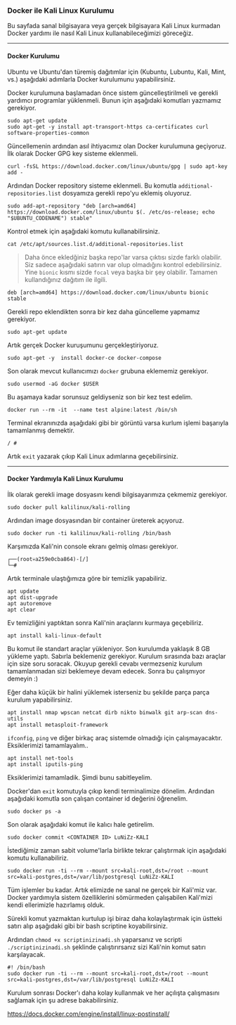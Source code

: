 ### Docker ile Kali Linux Kurulumu
Bu sayfada sanal bilgisayara veya gerçek bilgisayara Kali Linux kurmadan Docker yardımı ile nasıl Kali Linux kullanabileceğimizi göreceğiz.

---
#### Docker Kurulumu
Ubuntu ve Ubuntu'dan türemiş dağıtımlar için (Kubuntu, Lubuntu, Kali, Mint, vs.) aşağıdaki adımlarla Docker kurulumunu yapabilirsiniz.

Docker kurulumuna başlamadan önce sistem güncelleştirilmeli ve gerekli yardımcı programlar yüklenmeli. Bunun için aşağıdaki komutları yazmamız gerekiyor.

    sudo apt-get update
    sudo apt-get -y install apt-transport-https ca-certificates curl software-properties-common

Güncellemenin ardından asıl ihtiyacımız olan Docker kurulumuna geçiyoruz. İlk olarak Docker GPG key sisteme eklenmeli.

    curl -fsSL https://download.docker.com/linux/ubuntu/gpg | sudo apt-key add -

Ardından Docker repository sisteme eklenmeli. Bu komutla `additional-repositories.list` dosyamıza gerekli repo'yu eklemiş oluyoruz.

    sudo add-apt-repository "deb [arch=amd64] https://download.docker.com/linux/ubuntu $(. /etc/os-release; echo "$UBUNTU_CODENAME") stable"

Kontrol etmek için aşağıdaki komutu kullanabilirsiniz.

    cat /etc/apt/sources.list.d/additional-repositories.list

> Daha önce ekledğiniz başka repo'lar varsa çıktısı sizde farklı olabilir. Siz sadece aşağıdaki satırın var olup olmadığını kontrol edebilirsiniz. Yine `bionic` kısmı sizde `focal` veya başka bir şey olabilir. Tamamen kullandığınız dağıtım ile ilgili.

    deb [arch=amd64] https://download.docker.com/linux/ubuntu bionic stable

Gerekli repo eklendikten sonra bir kez daha güncelleme yapmamız gerekiyor.

    sudo apt-get update

Artık gerçek Docker kuruşumunu gerçekleştiriyoruz.

    sudo apt-get -y  install docker-ce docker-compose

Son olarak mevcut kullanıcımızı `docker` grubuna eklememiz gerekiyor.

    sudo usermod -aG docker $USER

Bu aşamaya kadar sorunsuz geldiyseniz son bir kez test edelim.

    docker run --rm -it  --name test alpine:latest /bin/sh

Terminal ekranınızda aşağıdaki gibi bir görüntü varsa kurlum işlemi başarıyla tamamlanmış demektir.

    / # 

Artık `exit` yazarak çıkıp Kali Linux adımlarına geçebilirsiniz.

---

#### Docker Yardımıyla Kali Linux Kurulumu

İlk olarak gerekli image dosyasını kendi bilgisayarımıza çekmemiz gerekiyor.

    sudo docker pull kalilinux/kali-rolling

Ardından image dosyasından bir container üreterek açıyoruz.

    sudo docker run -ti kalilinux/kali-rolling /bin/bash

Karşımızda Kali'nin console ekranı gelmiş olması gerekiyor.

    ┌──(root💀a259e0cba864)-[/]
    └─#

Artık terminale ulaştığımıza göre bir temizlik yapabiliriz.

    apt update
    apt dist-upgrade
    apt autoremove
    apt clear

Ev temizliğini yaptıktan sonra Kali'nin araçlarını kurmaya geçebiliriz.

    apt install kali-linux-default

Bu komut ile standart araçlar yükleniyor. Son kurulumda yaklaşık 8 GB yükleme yaptı. Sabırla beklemeniz gerekiyor. Kurulum sırasında bazı araçlar için size soru soracak. Okuyup gerekli cevabı vermezseniz kurulum tamamlanmadan sizi beklemeye devam edecek. Sonra bu çalışmıyor demeyin :)

Eğer daha küçük bir halini yüklemek isterseniz bu şekilde parça parça kurulum yapabilirsiniz.

    apt install nmap wpscan netcat dirb nikto binwalk git arp-scan dns-utils
    apt install metasploit-framework

`ifconfig`, `ping` ve diğer birkaç araç sistemde olmadığı için çalışmayacaktır. Eksiklerimizi tamamlayalım..

    apt install net-tools
    apt install iputils-ping

Eksiklerimizi tamamladik. Şimdi bunu sabitleyelim.

Docker'dan `exit` komutuyla çıkıp kendi terminalimize dönelim. Ardından aşağıdaki komutla son çalışan container id değerini öğrenelim.

    sudo docker ps -a

Son olarak aşağıdaki komut ile kalıcı hale getirelim.

    sudo docker commit <CONTAINER ID> LuNiZz-KALI

İstediğimiz zaman sabit volume'larla birlikte tekrar çalıştırmak için aşağıdaki komutu kullanabiliriz.

    sudo docker run -ti --rm --mount src=kali-root,dst=/root --mount src=kali-postgres,dst=/var/lib/postgresql LuNiZz-KALI

Tüm işlemler bu kadar. Artık elimizde ne sanal ne gerçek bir Kali'miz var. Docker yardımıyla sistem özelliklerini sömürmeden çalışabilen Kali'mizi kendi ellerimizle hazırlamış olduk.

Sürekli komut yazmaktan kurtulup işi biraz daha kolaylaştırmak için üstteki satırı alıp aşağıdaki gibi bir bash scriptine koyabilirsiniz.

Ardından `chmod +x scriptinizinadi.sh` yaparsanız ve scripti `./scriptinizinadi.sh` şeklinde çalıştırırsanız sizi Kali'nin komut satırı karşılayacak.

    #! /bin/bash
    sudo docker run -ti --rm --mount src=kali-root,dst=/root --mount src=kali-postgres,dst=/var/lib/postgresql LuNiZz-KALI

Kurulum sonrası Docker'ı daha kolay kullanmak ve her açılışta çalışmasını sağlamak için şu adrese bakabilirsiniz.

https://docs.docker.com/engine/install/linux-postinstall/